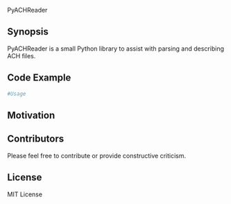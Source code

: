 PyACHReader
## Synopsis
PyACHReader is a small Python library to assist with parsing and describing ACH files. 

## Code Example
```Python
#Usage

```
## Motivation


## Contributors
Please feel free to contribute or provide constructive criticism. 

## License
MIT License